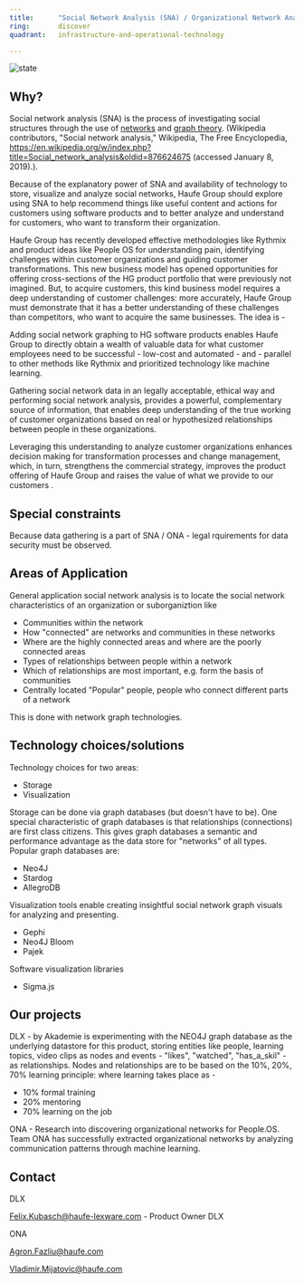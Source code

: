 ```yaml
---
title:      "Social Network Analysis (SNA) / Organizational Network Analysis (ONA)"
ring:       discover
quadrant:   infrastructure-and-operational-technology

---
```


![state](./../assets/images/item_state_under_construction.png)

## Why? ##
Social network analysis (SNA) is the process of investigating social structures through the use of [networks](https://en.wikipedia.org/wiki/Network_theory) and [graph theory](https://en.wikipedia.org/wiki/Graph_theory). (Wikipedia contributors, "Social network analysis," Wikipedia, The Free Encyclopedia, https://en.wikipedia.org/w/index.php?title=Social_network_analysis&oldid=876624675 (accessed January 8, 2019).). 

Because of the explanatory power of SNA and availability of technology to store, visualize and analyze social networks, Haufe Group should explore using SNA to help recommend things like useful content and actions for customers using software products and to better analyze and understand for customers, who want to transform their organization.

Haufe Group has recently developed effective methodologies like Rythmix and product ideas like People OS for understanding pain, identifying challenges within customer organizations and guiding customer transformations. This new business model has opened opportunities for offering cross-sections of the HG product portfolio that were previously not imagined. But, to acquire customers, this kind business model requires a deep understanding of customer challenges: more accurately, Haufe Group must demonstrate that it has a better understanding of these challenges than competitors, who want to acquire the same businesses.  The idea is -

Adding social network graphing to HG software products enables Haufe Group to directly obtain a wealth of valuable data for what customer employees need to be successful - low-cost and automated - and - parallel to other methods like Rythmix and prioritized technology like machine learning. 

Gathering social network data in an legally acceptable, ethical way and performing social network analysis, provides a powerful, complementary source of information, that enables deep understanding of the true working of customer organizations based on real or hypothesized relationships between people in these organizations. 

Leveraging this understanding to analyze customer organizations enhances decision making for transformation processes and change management, which, in turn, strengthens the commercial strategy, improves the product offering of Haufe Group and raises the value of what we provide to our customers . 

## Special constraints ##

Because data gathering is a part of SNA / ONA - legal rquirements for data security must be observed. 

## Areas of Application ##

General application social network analysis is to locate the social network characteristics of an organization or suborganiztion like
- Communities within the network
- How "connected" are networks and communities in these networks
- Where are the highly connected areas and where are the poorly connected areas
- Types of relationships between people within a network
- Which of relationships are most important, e.g. form the basis of communities
- Centrally located "Popular" people, people who connect different parts of a network

This is done with network graph technologies. 

## Technology choices/solutions ##

Technology choices for two areas:
- Storage 
- Visualization

Storage can be done via graph databases (but doesn't have to be). One special characteristic of graph databases is that relationships (connections) are first class citizens. This gives graph databases a semantic and performance advantage as the data store for "networks" of all types. Popular graph databases are:
- Neo4J
- Stardog
- AllegroDB

Visualization tools enable creating insightful social network graph visuals for analyzing and presenting.
- Gephi
- Neo4J Bloom
- Pajek 

Software visualization libraries
- Sigma.js


## Our projects ##

DLX - by Akademie is experimenting with the NEO4J graph database as the underlying datastore for this product, storing entities like people, learning topics, video clips as nodes and events - "likes", "watched", "has_a_skil" - as relationships. Nodes and relationships are to be based on the 10%, 20%, 70% learning principle: where learning takes place as - 
- 10% formal training
- 20% mentoring
- 70% learning on the job

ONA - Research into discovering organizational networks for People.OS. Team ONA has successfully extracted organizational networks by analyzing communication patterns through machine learning. 

## Contact ##

DLX

Felix.Kubasch@haufe-lexware.com - Product Owner DLX

ONA

Agron.Fazliu@haufe.com

Vladimir.Mijatovic@haufe.com
